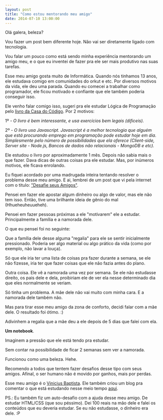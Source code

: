 ```yaml
---
layout: post
title: "Como estou mentorando meu amigo"
date: 2014-07-10 13:00:00
---
```


Olá galera, beleza?

Vou fazer um post bem diferente hoje. Não vai ser diretamente ligado com
tecnologia.

Vou falar um pouco como está sendo minha experiência mentorando um amigo
meu, e o que eu inventei de fazer pra ele ser mais produtivo nas suas
tarefas.

Esse meu amigo gosta muito de Informática. Quando nós tinhamos 13 anos,
ele estudava comigo em comunidades do orkut e etc. Por diversos motivos
da vida, ele deu uma parada. Quando eu comecei a trabalhar como
programador, ele ficou motivado e confiante que ele também poderia
conseguir isso.

Ele venho falar comigo isso, sugeri pra ele estudar Lógica de
Programação pelo [livro da Casa do
Código](http://www.casadocodigo.com.br/products/livro-programacao). Por 2 motivos:

1º - *O livro é bem interessante, e usa exercícios bem legais (dificeis).*

2º - *O livro usa Javascript. Javascript é a melhor tecnologia que alguém
que está procurando emprego em programação pode estudar hoje em dia.
Simplesmente pelo número de possibilidades que ela oferece (Client-side,
Server site - Node.js, Bancos de dados não relacionais - MongoDB e
etc).*

Ele estudou o livro por aproximadamente 1 mês. Depois não sabia mais o
que fazer. Dava dicas de outras coisas pra ele estudar. Mas, por
inúmeros motivos, ele ficava enrolando.

Eu fiquei acordado por uma madrugada inteira tentando resolver o
problema desse meu amigo. E ai, lembrei de um post que vi pela internet
com o titulo: ["Desafie seus
Amigos"](http://papodehomem.com.br/desafie-seus-amigos/).

Pensei em fazer ele apostar algum dinheiro ou algo de valor, mas ele não
tem isso. Então, tive uma brilhante ideia de gênio do mal
(Hhueheuheuueheh).

Pensei em fazer pessoas próximas a ele "motivarem" ele a estudar.
Principalmente a família e a namorada dele.

O que eu pensei foi no seguinte:

Que a família dele desse alguma "regalia" para ele se sentir
inicialmente pressionado. Poderia ser algo material ou algo prático da
vida (como por exemplo, não lavar a louça).

Só que ele iria ter uma lista de coisas pra fazer durante a semana, se
ele não fizesse, iria ter que fazer coisas que ele não fazia antes do
plano.

Outra coisa. Ele vê a namorada uma vez por semana. Se ele não estudasse
direito, os pais dele e dela, proibiriam ele de ver ela nesse determinado
dia que eles normalmente se veriam.

Só tinha um problema. A mãe dele não vai muito com minha cara. E a
namorada dele também não.

Mas para tirar esse meu amigo da zona de conforto, decidi falar com a
mãe dele. O resultado foi ótimo. :)

Adivinhem a regalia que a mãe deu a ele depois de 5 dias que falei com
ela.

**Um notebook**.

Imaginem a pressão que ele está tendo pra estudar.

Sem contar na possibilidade de ficar 2 semanas sem ver a namorada.

Funcionou como uma beleza. Hehe.

Recomendo a todos que tentem fazer desafios desse tipo com seus amigos.
Afinal, o ser humano não é movido por ganhos, mais por perdas.

Esse meu amigo é o [Vinicius
Baptista](https://github.com/ViniciusBaptista). Ele também criou um blog
pra comentar o que está estudando nesse meio tempo [aqui](http://viniciusbaptista.github.io/).

PS.: Eu também fiz um auto-desafio com a ajuda desse meu amigo. De
estudar HTML/CSS (que sou péssimo). Dei 100 reais na mão dele e falei os
conteúdos que eu deveria estudar. Se eu não estudasse, o dinheiro era
dele. :P
